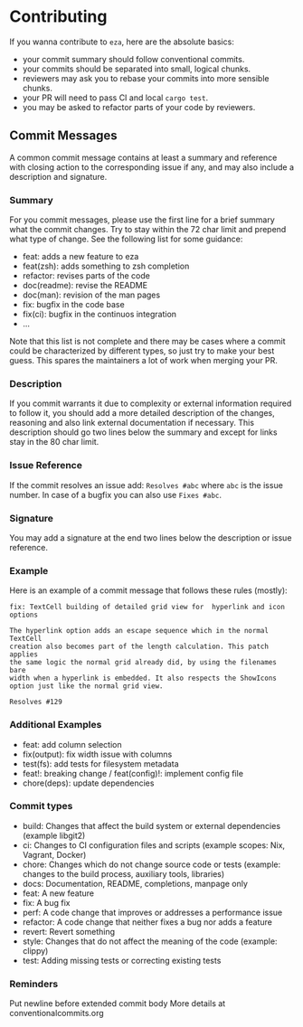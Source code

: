 # Contributing

If you wanna contribute to `eza`, here are the absolute basics:
- your commit summary should follow conventional commits.
- your commits should be separated into small, logical chunks.
- reviewers may ask you to rebase your commits into more sensible chunks.
- your PR will need to pass CI and local `cargo test`.
- you may be asked to refactor parts of your code by reviewers.

## Commit Messages
A common commit message contains at least a summary and reference with
closing action to the corresponding issue if any, and may also include a
description and signature.

### Summary
For you commit messages, please use the first line for a brief summary what
the commit changes. Try to stay within the 72 char limit and prepend what type
of change. See the following list for some guidance:
- feat: adds a new feature to eza
- feat(zsh): adds something to zsh completion
- refactor: revises parts of the code
- doc(readme): revise the README
- doc(man): revision of the man pages
- fix: bugfix in the code base
- fix(ci): bugfix in the continuos integration
- ...

Note that this list is not complete and there may be cases where a commit
could be characterized by different types, so just try to make your best
guess. This spares the maintainers a lot of work when merging your PR.

### Description
If you commit warrants it due to complexity or external information required
to follow it, you should add a more detailed description of the changes,
reasoning and also link external documentation if necessary. This description
should go two lines below the summary and except for links stay in the 80 char
limit.

### Issue Reference
If the commit resolves an issue add: `Resolves #abc` where `abc` is the issue
number. In case of a bugfix you can also use `Fixes #abc`.

### Signature
You may add a signature at the end two lines below the description or
issue reference.

### Example
Here is an example of a commit message that follows these rules (mostly):
```
fix: TextCell building of detailed grid view for  hyperlink and icon options

The hyperlink option adds an escape sequence which in the normal TextCell
creation also becomes part of the length calculation. This patch applies
the same logic the normal grid already did, by using the filenames bare
width when a hyperlink is embedded. It also respects the ShowIcons
option just like the normal grid view.

Resolves #129
```

### Additional Examples

- feat: add column selection
- fix(output): fix width issue with columns
- test(fs): add tests for filesystem metadata
- feat!: breaking change / feat(config)!: implement config file
- chore(deps): update dependencies

### Commit types

- build: Changes that affect the build system or external dependencies (example libgit2)
- ci: Changes to CI configuration files and scripts (example scopes: Nix, Vagrant, Docker)
- chore: Changes which do not change source code or tests (example: changes to the build process, auxiliary tools, libraries)
- docs: Documentation, README, completions, manpage only
- feat: A new feature
- fix: A bug fix
- perf: A code change that improves or addresses a performance issue
- refactor: A code change that neither fixes a bug nor adds a feature
- revert: Revert something
- style: Changes that do not affect the meaning of the code (example: clippy)
- test: Adding missing tests or correcting existing tests

### Reminders
Put newline before extended commit body
More details at conventionalcommits.org
